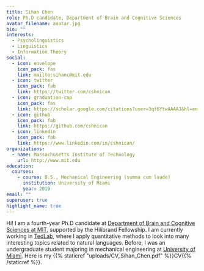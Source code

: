 ```yaml
---
title: Sihan Chen
role: Ph.D candidate, Department of Brain and Cognitive Sciences
avatar_filename: avatar.jpg
bio: ""
interests:
  - Psycholinguistics
  - Linguistics
  - Information Theory
social:
  - icon: envelope
    icon_pack: fas
    link: mailto:sihanc@mit.edu
  - icon: twitter
    icon_pack: fab
    link: https://twitter.com/cshnican
  - icon: graduation-cap
    icon_pack: fas
    link: https://scholar.google.com/citations?user=3qf6YtwAAAAJ&hl=en
  - icon: github
    icon_pack: fab
    link: https://github.com/cshnican
  - icon: linkedin
    icon_pack: fab
    link: https://www.linkedin.com/in/cshnican/
organizations:
  - name: Massachusetts Institute of Technology
    url: http://www.mit.edu
education:
  courses:
    - course: B.S., Mechanical Engineering (summa cum laude)
      institution: University of Miami
      year: 2019
email: ""
superuser: true
highlight_name: true
---
```

Hi! I am a fourth-year Ph.D candidate at [Department of Brain and Cognitive Sciences at MIT](https://bcs.mit.edu), supported by the Hilibrand Fellowship. I am currently working in [TedLab](http://tedlab.mit.edu), where I apply quantitative methods to look into many interesting topics related to natural languages. Before, I was an undergraduate student majoring in mechanical engineering at [University of Miami](http://welcome.miami.edu/). Here is my {{% staticref "uploads/CV_Sihan_Chen.pdf" %}}CV{{% /staticref %}}.
